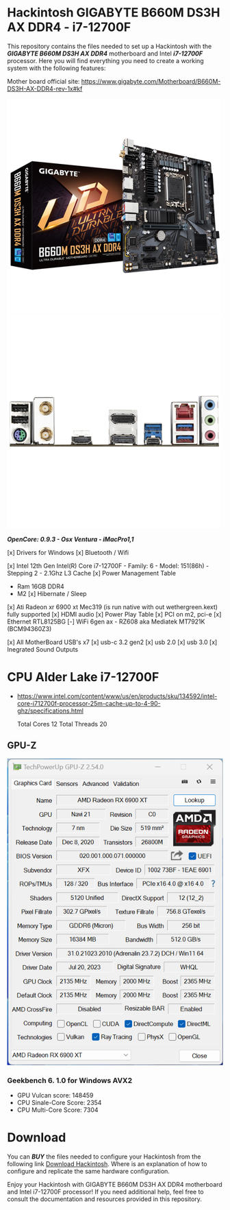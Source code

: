 # Hackintosh GIGABYTE B660M DS3H AX DDR4 - i7-12700F

This repository contains the files needed to set up a Hackintosh with the ***GIGABYTE B660M DS3H AX DDR4*** motherboard and Intel ***i7-12700F*** processor. Here you will find everything you need to create a working system with the following features:

Mother board official site: https://www.gigabyte.com/Motherboard/B660M-DS3H-AX-DDR4-rev-1x#kf

![MotherBoard](Images/500-2.png)
![MotherBoard Ports](Images/500-1.png)

***OpenCore: 0.9.3 - Osx Ventura - iMacPro1,1***

[x] Drivers for Windows
  [x] Bluetooth / Wifi

[x] Intel 12th Gen Intel(R) Core i7-12700F
    - Family: 6
    - Model: 151(86h)
    - Stepping 2
    - 2.1Ghz L3 Cache
    [x] Power Management Table

- Ram 16GB DDR4 
- M2 
[x] Hibernate / Sleep

[x] Ati Radeon xr 6900 xt Mec319 (is run native with out wethergreen.kext) fully supported
    [x] HDMI audio
    [x] Power Play Table
[x] PCI on m2, pci-e
[x] Ethernet RTL8125BG
[-] WiFi 6gen ax - RZ608 aka Mediatek MT7921K (BCM94360Z3)

[x] All MotherBoard USB's x7
    [x] usb-c 3.2 gen2
    [x] usb 2.0
    [x] usb 3.0
[x] Inegrated Sound Outputs

# CPU Alder Lake i7-12700F
* https://www.intel.com/content/www/us/en/products/sku/134592/intel-core-i712700f-processor-25m-cache-up-to-4-90-ghz/specifications.html
  
    Total Cores 12
    Total Threads 20

## GPU-Z

![GPU-Z](Images/cpuZ.png)

### Geekbench 6. 1.0 for Windows AVX2
* GPU Vulcan score: 148459
* CPU Sinale-Core Score: 2354
* CPU Multi-Core Score: 7304

# Download 

You can ***BUY*** the files needed to configure your Hackintosh from the following link [Download Hackintosh](https://ko-fi.com/s/8d36c83052).
Where is an explanation of how to configure and replicate the same hardware configuration.

Enjoy your Hackintosh with GIGABYTE B660M DS3H AX DDR4 motherboard and Intel i7-12700F processor! If you need additional help, feel free to consult the documentation and resources provided in this repository.
